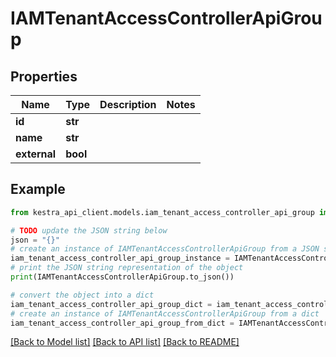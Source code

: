 # IAMTenantAccessControllerApiGroup


## Properties

Name | Type | Description | Notes
------------ | ------------- | ------------- | -------------
**id** | **str** |  | 
**name** | **str** |  | 
**external** | **bool** |  | 

## Example

```python
from kestra_api_client.models.iam_tenant_access_controller_api_group import IAMTenantAccessControllerApiGroup

# TODO update the JSON string below
json = "{}"
# create an instance of IAMTenantAccessControllerApiGroup from a JSON string
iam_tenant_access_controller_api_group_instance = IAMTenantAccessControllerApiGroup.from_json(json)
# print the JSON string representation of the object
print(IAMTenantAccessControllerApiGroup.to_json())

# convert the object into a dict
iam_tenant_access_controller_api_group_dict = iam_tenant_access_controller_api_group_instance.to_dict()
# create an instance of IAMTenantAccessControllerApiGroup from a dict
iam_tenant_access_controller_api_group_from_dict = IAMTenantAccessControllerApiGroup.from_dict(iam_tenant_access_controller_api_group_dict)
```
[[Back to Model list]](../README.md#documentation-for-models) [[Back to API list]](../README.md#documentation-for-api-endpoints) [[Back to README]](../README.md)


